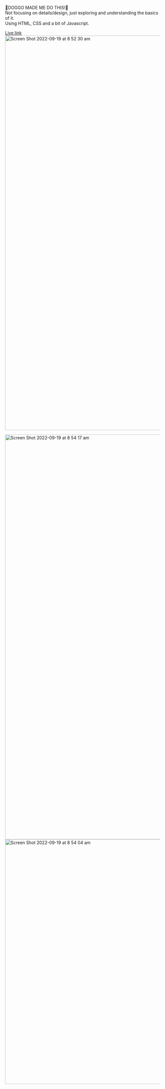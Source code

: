 
🐶DOGGO MADE ME DO THIS!🥹<br>
Not focusing on details/design, just exploring and understanding the basics of it. <br>
Using HTML, CSS and a bit of Javascript.

[Live link](https://doggoaccordion.netlify.app/)
<img width="1281" alt="Screen Shot 2022-09-19 at 8 52 30 am" src="https://user-images.githubusercontent.com/109568289/190931671-85afa800-2c91-4f8f-b916-92d8580493fa.png">

<img width="1314" alt="Screen Shot 2022-09-19 at 8 54 17 am" src="https://user-images.githubusercontent.com/109568289/190931722-ce3e8734-05d7-4e4c-a761-12db679823d7.png">
<img width="794" alt="Screen Shot 2022-09-19 at 8 54 04 am" src="https://user-images.githubusercontent.com/109568289/190931725-27e46f57-50c7-4ac7-90b5-6716f0018752.png">
